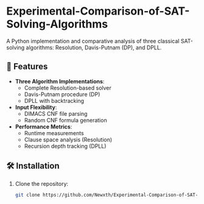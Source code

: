 ﻿# Experimental-Comparison-of-SAT-Solving-Algorithms

A Python implementation and comparative analysis of three classical SAT-solving algorithms: Resolution, Davis-Putnam (DP), and DPLL.

## 📌 Features

- **Three Algorithm Implementations**:
  - Complete Resolution-based solver
  - Davis-Putnam procedure (DP)
  - DPLL with backtracking
- **Input Flexibility**:
  - DIMACS CNF file parsing
  - Random CNF formula generation
- **Performance Metrics**:
  - Runtime measurements
  - Clause space analysis (Resolution)
  - Recursion depth tracking (DPLL)

## 🛠️ Installation

1. Clone the repository:
   ```bash
   git clone https://github.com/Newxth/Experimental-Comparison-of-SAT-Solving-Algorithms.git
